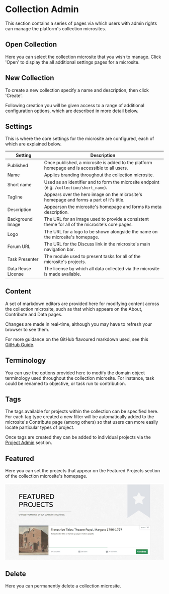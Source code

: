 # Collection Admin

This section contains a series of pages via which users with admin rights can
manage the platform's collection microsites.

## Open Collection

Here you can select the collection microsite that you wish to manage. Click
'Open' to display the all additional settings pages for a microsite.

## New Collection

To create a new collection specify a name and description, then click 'Create'.

Following creation you will be given access to a range of additional
configuration options, which are described in more detail below.

## Settings

This is where the core settings for the microsite are configured, each of which
are explained below.

| Setting            | Description
|--------------------|------------------------------------------------------------------------------------------------|
| Published          | Once published, a microsite is added to the platform homepage and is accessible to all users.  |
| Name               | Applies branding throughout the collection microsite.                                          |
| Short name         | Used as an identifier and to form the microsite endpoint (e.g. `/collection/short_name`).      |
| Tagline            | Appears over the hero image on the microsite's homepage and forms a part of it's title.        |
| Description        | Appearson the microsite's homepage and forms its meta description.                             |
| Background Image   | The URL for an image used to provide a consistent theme for all of the microsite's core pages. |
| Logo               | The URL for a logo to be shown alongside the name on the microsite's homepage.                 |
| Forum URL          | The URL for the Discuss link in the microsite's main navigation bar.                           |
| Task Presenter     | The module used to present tasks for all of the microsite's projects.                          |
| Data Reuse License | The license by which all data collected via the microsite is made available.                   |

## Content

A set of markdown editors are provided here for modifying content across the
collection microsite, such as that which appears on the About, Contribute and
Data pages.

Changes are made in real-time, although you may have to refresh your browser
to see them.

For more guidance on the GitHub flavoured markdown used, see this
[GitHub Guide](https://guides.github.com/features/mastering-markdown/).

## Terminology

You can use the options provided here to modify the domain object terminology
used throughout the collection microsite. For instance, task could be renamed
to objective, or task run to contribution.

## Tags

The tags available for projects within the collection can be specified here.
For each tag type created a new filter will be automatically added to the
microsite's Contribute page (among others) so that users can more easily locate
particular types of project.

Once tags are created they can be added to individual projects via the
[Project Admin](admin/project.md) section.

## Featured

Here you can set the projects that appear on the Featured Projects section of
the collection microsite's homepage.

![Collection Admin - Featured](../assets/admin-collection-featured.jpg?raw=true)

## Delete

Here you can permanently delete a collection microsite.
